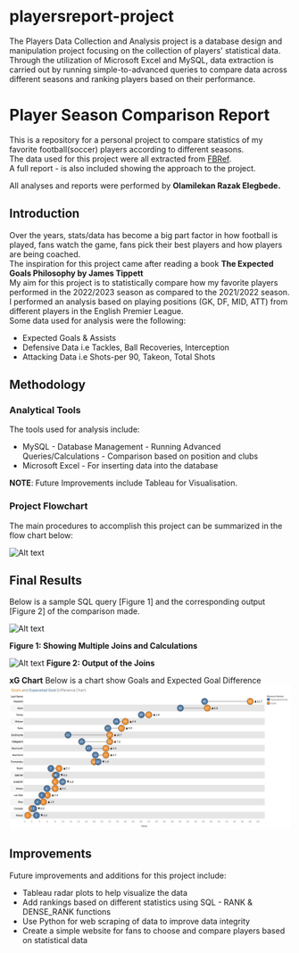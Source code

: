 # playersreport-project
The Players Data Collection and Analysis project is a database design and manipulation project focusing on the collection of players' statistical data. Through the utilization of Microsoft Excel and MySQL, data extraction is carried out by running simple-to-advanced queries to compare data across different seasons and ranking players based on their performance.


 # Player Season Comparison Report

 This is a repository for a personal project to compare statistics of my favorite football(soccer) players according to different seasons. <br />
 The data used for this project were all extracted from [FBRef](https://fbref.com/en/). <br />
 A full report - is also included showing the approach to the project. <br />
 
 All analyses and reports were performed by **Olamilekan Razak Elegbede.**


 ##  Introduction

 Over the years, stats/data has become a big part factor in how football is played, fans watch the game, fans pick their best players and how players are being coached. <br />
 The inspiration for this project came after reading a book **The Expected Goals Philosophy by James Tippett** <br />
 My aim for this project is to statistically compare how my favorite players performed in the 2022/2023 season as compared to the 2021/2022 season. I performed an analysis based on playing positions (GK, DF, MID, ATT) from different players in the English Premier League. <br />
 Some data used for analysis were the following: <br/>
 * Expected Goals & Assists
 * Defensive Data i.e Tackles, Ball Recoveries, Interception
 * Attacking Data i.e Shots-per 90, Takeon, Total Shots <br/>

 ## Methodology
 ### Analytical Tools
 The tools used for analysis include:
 * MySQL - Database Management
         - Running Advanced Queries/Calculations
         - Comparison based on position and clubs
 * Microsoft Excel - For inserting data into the database

**NOTE**: Future Improvements include Tableau for Visualisation.

### Project Flowchart

The main procedures to accomplish this project can be summarized in the flow chart below:

![Alt text](https://github.com/Lekan-E/playersreport-project/blob/main/Images/Flowchart.jpg)

## Final Results

Below is a sample SQL query [Figure 1] and the corresponding output [Figure 2] of the comparison made.

![Alt text](https://github.com/Lekan-E/playersreport-project/blob/main/Images/sql_comparisoncode.jpg)

**Figure 1: Showing Multiple Joins and Calculations**

![Alt text](https://github.com/Lekan-E/playersreport-project/blob/main/Images/comparison_output.jpg)
**Figure 2: Output of the Joins**

**xG Chart**
Below is a chart show Goals and Expected Goal Difference
![Alt text](https://github.com/Lekan-E/databasedesign-SQLproject/blob/main/Images/xG%20Chart.jpg)

## Improvements
Future improvements and additions for this project include:
* Tableau radar plots to help visualize the data
* Add rankings based on different statistics using SQL - RANK & DENSE_RANK functions
* Use Python for web scraping of data to improve data integrity
* Create a simple website for fans to choose and compare players based on statistical data

